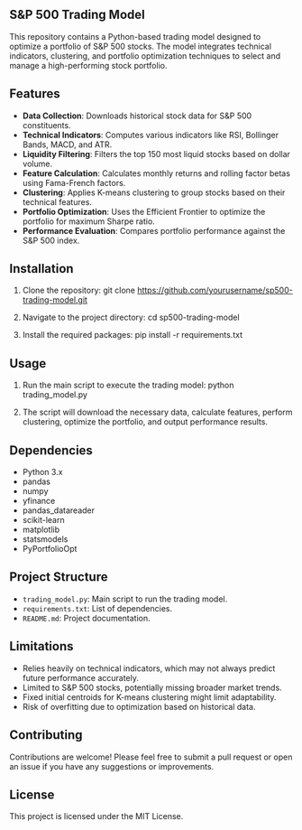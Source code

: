 ## S&P 500 Trading Model

This repository contains a Python-based trading model designed to optimize a portfolio of S&P 500 stocks. The model integrates technical indicators, clustering, and portfolio optimization techniques to select and manage a high-performing stock portfolio.

## Features

- **Data Collection**: Downloads historical stock data for S&P 500 constituents.
- **Technical Indicators**: Computes various indicators like RSI, Bollinger Bands, MACD, and ATR.
- **Liquidity Filtering**: Filters the top 150 most liquid stocks based on dollar volume.
- **Feature Calculation**: Calculates monthly returns and rolling factor betas using Fama-French factors.
- **Clustering**: Applies K-means clustering to group stocks based on their technical features.
- **Portfolio Optimization**: Uses the Efficient Frontier to optimize the portfolio for maximum Sharpe ratio.
- **Performance Evaluation**: Compares portfolio performance against the S&P 500 index.

## Installation

1. Clone the repository:
   git clone https://github.com/yourusername/sp500-trading-model.git

2. Navigate to the project directory:
   cd sp500-trading-model

3. Install the required packages:
   pip install -r requirements.txt

## Usage

1. Run the main script to execute the trading model:
   python trading_model.py
  
2. The script will download the necessary data, calculate features, perform clustering, optimize the portfolio, and output performance results.

## Dependencies

- Python 3.x
- pandas
- numpy
- yfinance
- pandas_datareader
- scikit-learn
- matplotlib
- statsmodels
- PyPortfolioOpt

## Project Structure

- `trading_model.py`: Main script to run the trading model.
- `requirements.txt`: List of dependencies.
- `README.md`: Project documentation.

## Limitations

- Relies heavily on technical indicators, which may not always predict future performance accurately.
- Limited to S&P 500 stocks, potentially missing broader market trends.
- Fixed initial centroids for K-means clustering might limit adaptability.
- Risk of overfitting due to optimization based on historical data.

## Contributing

Contributions are welcome! Please feel free to submit a pull request or open an issue if you have any suggestions or improvements.

## License

This project is licensed under the MIT License.

